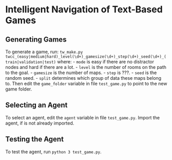 # Intelligent Navigation of Text-Based Games

## Generating Games
To generate a game, run:
    `tw_make.py twcc_(easy|medium|hard)_level(\d+)_gamesize(\d+)_step(\d+)_seed(\d+)_(train|validation|test)`
where:
    - `mode` is easy if there are no distractor nodes and hard if there are a lot.
    - `level` is the number of rooms on the path to the goal.
    - `gamesize` is the number of maps.
    - `step` is ???.
    - `seed` is the random seed.
    - `split` determines which group of data these maps belong to.
Then edit the `game_folder` variable in file `test_game.py` to point to the new game folder.

## Selecting an Agent
To select an agent, edit the `agent` variable in file `test_game.py`. Import the agent, if is not already imported.

## Testing the Agent
To test the agent, run `python 3 test_game.py`.
